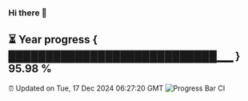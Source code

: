 ### Hi there 👋
⏳ Year progress { ████████████████████████████▁▁ } 95.98 %
---
⏰ Updated on Tue, 17 Dec 2024 06:27:20 GMT
![Progress Bar CI](https://github.com/liununu/liununu/workflows/Progress%20Bar%20CI/badge.svg)

